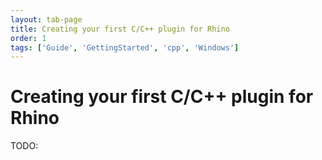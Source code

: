 ```yaml
---
layout: tab-page
title: Creating your first C/C++ plugin for Rhino
order: 1
tags: ['Guide', 'GettingStarted', 'cpp', 'Windows']
---
```


# Creating your first C/C++ plugin for Rhino

TODO:
